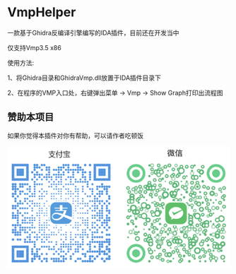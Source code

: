 # VmpHelper

一款基于Ghidra反编译引擎编写的IDA插件，目前还在开发当中

仅支持Vmp3.5 x86

使用方法:

1、将Ghidra目录和GhidraVmp.dll放置于IDA插件目录下

2、在程序的VMP入口处，右键弹出菜单 -> Vmp -> Show Graph打印出流程图

## 赞助本项目

如果你觉得本插件对你有帮助，可以请作者吃顿饭

![赞助](赞助.png)

